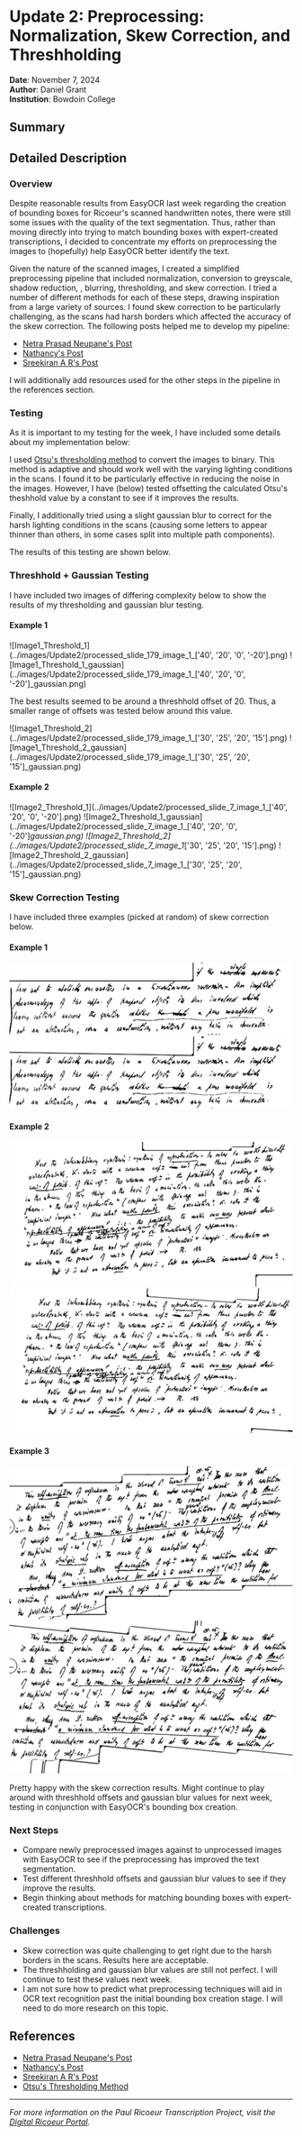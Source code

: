 # Update 2: Preprocessing: Normalization, Skew Correction, and Threshholding

**Date**: November 7, 2024  
**Author**: Daniel Grant  
**Institution**: Bowdoin College  

## Summary


## Detailed Description

### Overview

Despite reasonable results from EasyOCR last week regarding the creation of bounding boxes for Ricoeur's scanned handwritten notes, there were still some issues with the quality of the text segmentation. Thus, rather than moving directly into trying to match bounding boxes with expert-created transcriptions, I decided to concentrate my efforts on preprocessing the images to (hopefully) help EasyOCR better identify the text. 

Given the nature of the scanned images, I created a simplified preprocessing pipeline that included normalization, conversion to greyscale, shadow reduction, , blurring, thresholding, and skew correction. I tried a number of different methods for each of these steps, drawing inspiration from a large variety of sources. I found skew correction to be particularly challenging, as the scans had harsh borders which affected the accuracy of the skew correction. The following posts helped me to develop my pipeline:

- [Netra Prasad Neupane's Post](https://netraneupane.medium.com/text-skewness-correction-a51fd3a27157)
- [Nathancy's Post](https://stackoverflow.com/questions/57964634/python-opencv-skew-correction-for-ocr)
- [Sreekiran A R's Post](https://stackoverflow.com/questions/62670920/90-degree-skew-correction-for-ocr-in-opencv-python)

I will additionally add resources used for the other steps in the pipeline in the references section. 


### Testing

As it is important to my testing for the week, I have included some details about my implementation below:

I used [Otsu's thresholding method](https://ieeexplore.ieee.org/document/4310076) to convert the images to binary. This method is adaptive and should work well with the varying lighting conditions in the scans. I found it to be particularly effective in reducing the noise in the images. However, I have (below) tested offsetting the calculated Otsu's theshhold value by a constant to see if it improves the results.

Finally, I additionally tried using a slight gaussian blur to correct for the harsh lighting conditions in the scans (causing some letters to appear thinner than others, in some cases split into multiple path components).

The results of this testing are shown below.

### Threshhold + Gaussian Testing

I have included two images of differing complexity below to show the results of  my thresholding and gaussian blur testing.

#### Example 1
![Image1_Threshold_1](../images/Update2/processed_slide_179_image_1_['40', '20', '0', '-20'].png)
![Image1_Threshold_1_gaussian](../images/Update2/processed_slide_179_image_1_['40', '20', '0', '-20']_gaussian.png)

The best results seemed to be around a threshhold offset of 20. Thus, a smaller range of offsets was tested below around this value.

![Image1_Threshold_2](../images/Update2/processed_slide_179_image_1_['30', '25', '20', '15'].png)
![Image1_Threshold_2_gaussian](../images/Update2/processed_slide_179_image_1_['30', '25', '20', '15']_gaussian.png)

#### Example 2

![Image2_Threshold_1](../images/Update2/processed_slide_7_image_1_['40', '20', '0', '-20'].png)
![Image2_Threshold_1_gaussian](../images/Update2/processed_slide_7_image_1_['40', '20', '0', '-20']_gaussian.png)
![Image2_Threshold_2](../images/Update2/processed_slide_7_image_1_['30', '25', '20', '15'].png)
![Image2_Threshold_2_gaussian](../images/Update2/processed_slide_7_image_1_['30', '25', '20', '15']_gaussian.png)

### Skew Correction Testing

I have included three examples (picked at random) of skew correction below.

#### Example 1
![Image1_Original](../images/Update2/original_slide_114_image_1.png)
![Image1_Skew_Corrected](../images/Update2/skew_corrected_slide_114_image_1.png)

#### Example 2
![Image2_Original](../images/Update2/original_slide_352_image_1.png)
![Image2_Skew_Corrected](../images/Update2/skew_corrected_slide_352_image_1.png)

#### Example 3
![Image3_Original](../images/Update2/original_slide_446_image_1.png)
![Image3_Skew_Corrected](../images/Update2/skew_corrected_slide_446_image_1.png)


Pretty happy with the skew correction results. Might continue to play around with threshhold offsets and gaussian blur values for next week, testing in conjunction with EasyOCR's bounding box creation.

### Next Steps

- Compare newly preprocessed images against to unprocessed images with EasyOCR to see if the preprocessing has improved the text segmentation.
- Test different threshhold offsets and gaussian blur values to see if they improve the results.
- Begin thinking about methods for matching bounding boxes with expert-created transcriptions.

### Challenges

- Skew correction was quite challenging to get right due to the harsh borders in the scans. Results here are acceptable.
- The threshholding and gaussian blur values are still not perfect. I will continue to test these values next week.
- I am not sure how to predict what preprocessing techniques will aid in OCR text recognition past the initial bounding box creation stage. I will need to do more research on this topic.

## References

- [Netra Prasad Neupane's Post](https://netraneupane.medium.com/text-skewness-correction-a51fd3a27157)
- [Nathancy's Post](https://stackoverflow.com/questions/57964634/python-opencv-skew-correction-for-ocr)
- [Sreekiran A R's Post](https://stackoverflow.com/questions/62670920/90-degree-skew-correction-for-ocr-in-opencv-python)
- [Otsu's Thresholding Method](https://ieeexplore.ieee.org/document/4310076)

---

*For more information on the Paul Ricoeur Transcription Project, visit the [Digital Ricoeur Portal](https://www.digitalricoeurportal.org/digital-ricoeur/).*


